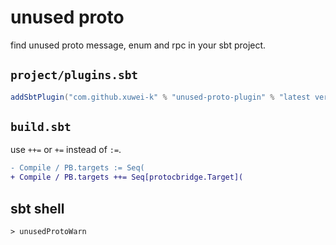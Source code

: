 # unused proto

find unused proto message, enum and rpc in your sbt project.

## `project/plugins.sbt`

```scala
addSbtPlugin("com.github.xuwei-k" % "unused-proto-plugin" % "latest version")
```

## `build.sbt`

use `++=` or `+=` instead of `:=`.

```diff
- Compile / PB.targets := Seq(
+ Compile / PB.targets ++= Seq[protocbridge.Target](
```

## sbt shell

```
> unusedProtoWarn
```
